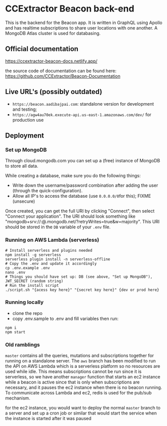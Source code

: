 # CCExtractor Beacon back-end

This is the backend for the Beacon app. It is written in GraphQL using Apollo and has realtime subscriptions to share user locations with one another. A MongoDB Atlas cluster is used for databasing.

## Official documentation
https://ccextractor-beacon-docs.netlify.app/

the source code of documentation can be found here: https://github.com/CCExtractor/Beacon-Documentation

## Live URL's (possibly outdated)

- `https://beacon.aadibajpai.com`: standalone version for development and testing;
- `https://agw4au70ek.execute-api.us-east-1.amazonaws.com/dev/` for production use

## Deployment

### Set up MongoDB

Through cloud.mongodb.com you can set up a (free) instance of MongoDB to store all data. 

While creating a database, make sure you do the following things:
- Write down the username/password combination after adding the user (through the quick-configuration).
- Allow all IP's to access the database (use `0.0.0.0/0`for this); FIXME (unsecure)

Once created, you can get the full URI by clicking "Connect", then select "Connect your application". The URI should look something like "mongodb+srv://<user>:<password>@<db-name>.mongodb.net/?retryWrites=true&w=majority". This URI should be stored in the `DB` variable of your `.env` file.

### Running on AWS Lambda (serverless)

```
# Install serverless and plugins needed
npm install -g serverless
serverless plugin install -n serverless-offline
# Copy the .env and update it accordingly
cp .env.example .env
nano .env
# Things you should have set up: DB (see above, "Set up MongoDB"), JWT_SECRET (random string)
# Run the install script
./script.sh "{acess key here}" "{secret key here}" {dev or prod here}
```

### Running locally

-   clone the repo
-   copy .env.sample to .env and fill variables then run:

```
npm i
npm start
```

### Old ramblings

`master` contains all the queries, mutations and subscriptions together for running on a standalone server. The `aws` branch has been modified to run the API on AWS Lambda which is a serverless platform so no resources are used while idle. This means subscriptions cannot be run since it is serverless, so we have another `manager` function that starts an ec2 instance while a beacon is active since that is only when subscriptions are necessary, and it pauses the ec2 instance when there is no beacon running. To communicate across Lambda and ec2, redis is used for the pub/sub mechanism.

for the ec2 instance, you would want to deploy the normal `master` branch to a server and set up a cron job or similar that would start the service when the instance is started after it was paused
